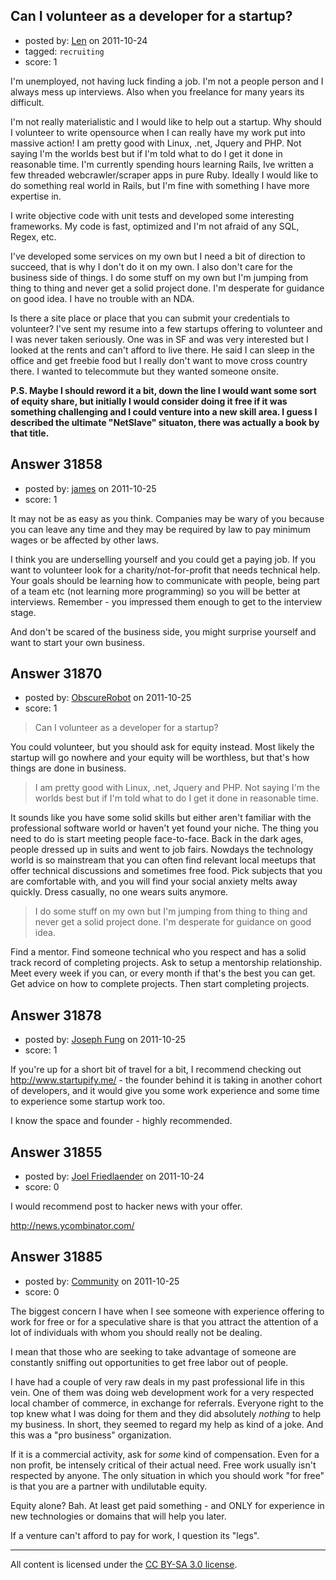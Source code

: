 ## Can I volunteer as a developer for a startup?

- posted by: [Len](https://stackexchange.com/users/-1/14008-len) on 2011-10-24
- tagged: `recruiting`
- score: 1

I'm unemployed, not having luck finding a job. I'm not a people person and I always mess up interviews. Also when you freelance for many years its difficult.

I'm not really materialistic and I would like to help out a startup. Why should I volunteer to write opensource when I can really have my work put into massive action! I am pretty good with Linux, .net,  Jquery and PHP. Not saying I'm the worlds best but if I'm told what to do I get it done in reasonable time. I'm currently spending hours learning Rails, Ive written a few threaded webcrawler/scraper apps in pure Ruby. Ideally I would like to do something real world in Rails, but I'm fine with something I have more expertise in.

I write objective code with unit tests and developed some interesting frameworks. My code is fast, optimized and I'm not afraid of any SQL, Regex, etc.

I've developed some services on my own but I need a bit of direction to succeed, that is why I don't do it on my own. I also don't care for the business side of things. I do some stuff on my own but I'm jumping from thing to thing and never get a solid project done. I'm desperate for guidance on good idea. I have no trouble with an NDA. 

Is there a site place or place that you can submit your credentials to volunteer? I've sent my resume into a few startups offering to volunteer and I was never taken seriously. One was in SF and was very interested but I looked at the rents and can't afford to live there. He said I can sleep in the office and get freebie food but I really don't want to move cross country there. I wanted to telecommute but they wanted someone onsite.

**P.S. Maybe I should reword it a bit, down the line I would want some sort of equity share, but initially I would consider doing it free if it was something challenging and I could venture into a new skill area. I guess I described the ultimate "NetSlave" situaton, there was actually a book by that title.**


## Answer 31858

- posted by: [james](https://stackexchange.com/users/-1/5800-james) on 2011-10-25
- score: 1

It may not be as easy as you think. Companies may be wary of you because you can leave any time and they may be required by law to pay minimum wages or be affected by other laws. 

I think you are underselling yourself and you could get a paying job. If you want to volunteer look for a charity/not-for-profit that needs technical help. Your goals should be learning how to communicate with people, being part of a team etc (not learning more programming) so you will be better at interviews. Remember - you impressed them enough to get to the interview stage. 

And don't be scared of the business side, you might surprise yourself and want to start your own business.


## Answer 31870

- posted by: [ObscureRobot](https://stackexchange.com/users/-1/14018-obscurerobot) on 2011-10-25
- score: 1

> Can I volunteer as a developer for a startup?

You could volunteer, but you should ask for equity instead. Most likely the startup will go nowhere and your equity will be worthless, but that's how things are done in business.

> I am pretty good with Linux, .net, Jquery and PHP. Not saying I'm the worlds best but if I'm told what to do I get it done in reasonable time. 

It sounds like you have some solid skills but either aren't familiar with the professional software world or haven't yet found your niche. The thing you need to do is start meeting people face-to-face. Back in the dark ages, people dressed up in suits and went to job fairs. Nowdays the technology world is so mainstream that you can often find relevant local meetups that offer technical discussions and sometimes free food. Pick subjects that you are comfortable with, and you will find your social anxiety melts away quickly. Dress casually, no one wears suits anymore.

> I do some stuff on my own but I'm jumping from thing to thing and never get a solid project done. I'm desperate for guidance on good idea.

Find a mentor. Find someone technical who you respect and has a solid track record of completing projects. Ask to setup a mentorship relationship. Meet every week if you can, or every month if that's the best you can get. Get advice on how to complete projects. Then start completing projects.


## Answer 31878

- posted by: [Joseph Fung](https://stackexchange.com/users/-1/1669-joseph-fung) on 2011-10-25
- score: 1

If you're up for a short bit of travel for a bit, I recommend checking out http://www.startupify.me/ - the founder behind it is taking in another cohort of developers, and it would give you some work experience and some time to experience some startup work too.

I know the space and founder - highly recommended.


## Answer 31855

- posted by: [Joel Friedlaender](https://stackexchange.com/users/-1/5543-joel-friedlaender) on 2011-10-24
- score: 0

I would recommend post to hacker news with your offer. 

http://news.ycombinator.com/


## Answer 31885

- posted by: [Community](https://stackexchange.com/users/-1/-1-community) on 2011-10-25
- score: 0

The biggest concern I have when I see someone with experience offering to work for free or for a speculative share is that you attract the attention of a lot of individuals with whom you should really not be dealing. 

I mean that those who are seeking to take advantage of someone are constantly sniffing out opportunities to get free labor out of people. 

I have had a couple of very raw deals in my past professional life in this vein. One of them was doing web development work for a very respected local chamber of commerce, in exchange for referrals. Everyone right to the top knew what I was doing for them and they did absolutely *nothing* to help my business. In short, they seemed to regard my help as kind of a joke. And this was a "pro business" organization. 

If it is a commercial activity, ask for *some* kind of compensation. Even for a non profit, be intensely critical of their actual need. Free work usually isn't respected by anyone. The only situation in which you should work "for free" is that you are a partner with undilutable equity. 

Equity alone? Bah. At least get paid something - and ONLY for experience in new technologies or domains that will help you later. 

If a venture can't afford to pay for work, I question its "legs". 



---

All content is licensed under the [CC BY-SA 3.0 license](https://creativecommons.org/licenses/by-sa/3.0/).
